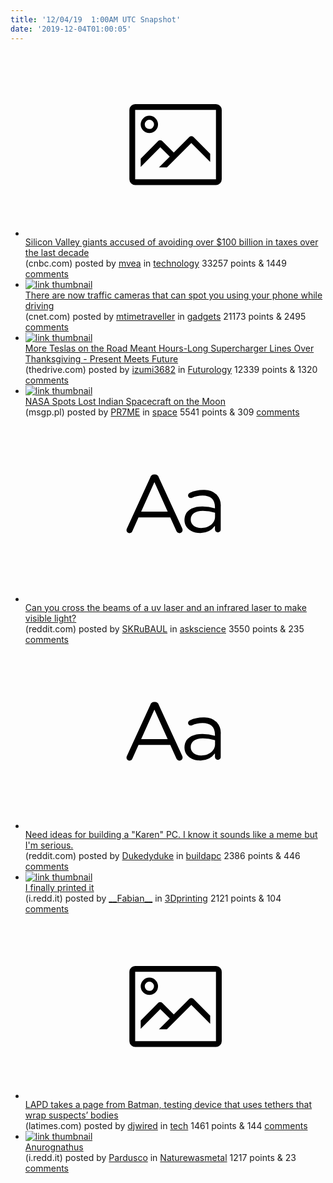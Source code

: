 ```yaml
---
title: '12/04/19  1:00AM UTC Snapshot'
date: '2019-12-04T01:00:05'
---
```

<ul>
<li><a href='https://www.cnbc.com/2019/12/02/silicon-valley-giants-accused-of-avoiding-100-billion-in-taxes.html'><svg version='1.1' viewBox='-34 -14 104 64' preserveAspectRatio='xMidYMid meet' xmlns='http://www.w3.org/2000/svg' xmlns:xlink='http://www.w3.org/1999/xlink'>
    <title>link thumbnail</title>
    <path d='M32,4H4A2,2,0,0,0,2,6V30a2,2,0,0,0,2,2H32a2,2,0,0,0,2-2V6A2,2,0,0,0,32,4ZM4,30V6H32V30Z'></path>
    <path d='M8.92,14a3,3,0,1,0-3-3A3,3,0,0,0,8.92,14Zm0-4.6A1.6,1.6,0,1,1,7.33,11,1.6,1.6,0,0,1,8.92,9.41Z'></path>
    <path d='M22.78,15.37l-5.4,5.4-4-4a1,1,0,0,0-1.41,0L5.92,22.9v2.83l6.79-6.79L16,22.18l-3.75,3.75H15l8.45-8.45L30,24V21.18l-5.81-5.81A1,1,0,0,0,22.78,15.37Z'></path>
</svg></a><div><div class='linkTitle'><a href='https://www.cnbc.com/2019/12/02/silicon-valley-giants-accused-of-avoiding-100-billion-in-taxes.html'>Silicon Valley giants accused of avoiding over $100 billion in taxes over the last decade</a></div>(cnbc.com) posted by <a href='https://www.reddit.com/user/mvea'>mvea</a> in <a href='https://www.reddit.com/r/technology'>technology</a> 33257 points & 1449 <a href='https://www.reddit.com/r/technology/comments/e5ggk4/silicon_valley_giants_accused_of_avoiding_over/'>comments</a></div></li>

<li><a href='https://www.cnet.com/news/there-are-now-traffic-cameras-that-can-spot-you-using-your-phone-while-driving/'><img src='https://b.thumbs.redditmedia.com/5vfSYL6fiNpSFV9IOmLtsFIS72jT20F0YOKtz-J67pY.jpg' alt='link thumbnail'></a><div><div class='linkTitle'><a href='https://www.cnet.com/news/there-are-now-traffic-cameras-that-can-spot-you-using-your-phone-while-driving/'>There are now traffic cameras that can spot you using your phone while driving</a></div>(cnet.com) posted by <a href='https://www.reddit.com/user/mtimetraveller'>mtimetraveller</a> in <a href='https://www.reddit.com/r/gadgets'>gadgets</a> 21173 points & 2495 <a href='https://www.reddit.com/r/gadgets/comments/e5hi1b/there_are_now_traffic_cameras_that_can_spot_you/'>comments</a></div></li>

<li><a href='https://www.thedrive.com/news/31274/more-teslas-on-the-road-meant-hours-long-supercharger-lines-over-thanksgiving'><img src='https://b.thumbs.redditmedia.com/ULn56cltP3lFq7aXfmXgwMR4_1x0UeSq9Hm9ZXCFMVs.jpg' alt='link thumbnail'></a><div><div class='linkTitle'><a href='https://www.thedrive.com/news/31274/more-teslas-on-the-road-meant-hours-long-supercharger-lines-over-thanksgiving'>More Teslas on the Road Meant Hours-Long Supercharger Lines Over Thanksgiving - Present Meets Future</a></div>(thedrive.com) posted by <a href='https://www.reddit.com/user/izumi3682'>izumi3682</a> in <a href='https://www.reddit.com/r/Futurology'>Futurology</a> 12339 points & 1320 <a href='https://www.reddit.com/r/Futurology/comments/e5hi3y/more_teslas_on_the_road_meant_hourslong/'>comments</a></div></li>

<li><a href='https://www.msgp.pl/bwnq8zw'><img src='https://b.thumbs.redditmedia.com/j-O0FKpwXb_6wJVtsz_q-D0dnvmXLvifNz8rTP9XtkM.jpg' alt='link thumbnail'></a><div><div class='linkTitle'><a href='https://www.msgp.pl/bwnq8zw'>NASA Spots Lost Indian Spacecraft on the Moon</a></div>(msgp.pl) posted by <a href='https://www.reddit.com/user/PR7ME'>PR7ME</a> in <a href='https://www.reddit.com/r/space'>space</a> 5541 points & 309 <a href='https://www.reddit.com/r/space/comments/e5g1uh/nasa_spots_lost_indian_spacecraft_on_the_moon/'>comments</a></div></li>

<li><a href='https://www.reddit.com/r/askscience/comments/e5c3aa/can_you_cross_the_beams_of_a_uv_laser_and_an/'><svg version='1.1' viewBox='-34 -12 104 64' preserveAspectRatio='xMidYMid slice' xmlns='http://www.w3.org/2000/svg' xmlns:xlink='http://www.w3.org/1999/xlink'>
    <title>text link thumbnail</title>
    <path d='M12.19,8.84a1.45,1.45,0,0,0-1.4-1h-.12a1.46,1.46,0,0,0-1.42,1L1.14,26.56a1.29,1.29,0,0,0-.14.59,1,1,0,0,0,1,1,1.12,1.12,0,0,0,1.08-.77l2.08-4.65h11l2.08,4.59a1.24,1.24,0,0,0,1.12.83,1.08,1.08,0,0,0,1.08-1.08,1.64,1.64,0,0,0-.14-.57ZM6.08,20.71l4.59-10.22,4.6,10.22Z'>
    </path>
    <path d='M32.24,14.78A6.35,6.35,0,0,0,27.6,13.2a11.36,11.36,0,0,0-4.7,1,1,1,0,0,0-.58.89,1,1,0,0,0,.94.92,1.23,1.23,0,0,0,.39-.08,8.87,8.87,0,0,1,3.72-.81c2.7,0,4.28,1.33,4.28,3.92v.5a15.29,15.29,0,0,0-4.42-.61c-3.64,0-6.14,1.61-6.14,4.64v.05c0,2.95,2.7,4.48,5.37,4.48a6.29,6.29,0,0,0,5.19-2.48V26.9a1,1,0,0,0,1,1,1,1,0,0,0,1-1.06V19A5.71,5.71,0,0,0,32.24,14.78Zm-.56,7.7c0,2.28-2.17,3.89-4.81,3.89-1.94,0-3.61-1.06-3.61-2.86v-.06c0-1.8,1.5-3,4.2-3a15.2,15.2,0,0,1,4.22.61Z'>
    </path>
</svg></a><div><div class='linkTitle'><a href='https://www.reddit.com/r/askscience/comments/e5c3aa/can_you_cross_the_beams_of_a_uv_laser_and_an/'>Can you cross the beams of a uv laser and an infrared laser to make visible light?</a></div>(reddit.com) posted by <a href='https://www.reddit.com/user/SKRuBAUL'>SKRuBAUL</a> in <a href='https://www.reddit.com/r/askscience'>askscience</a> 3550 points & 235 <a href='https://www.reddit.com/r/askscience/comments/e5c3aa/can_you_cross_the_beams_of_a_uv_laser_and_an/'>comments</a></div></li>

<li><a href='https://www.reddit.com/r/buildapc/comments/e5b4q1/need_ideas_for_building_a_karen_pc_i_know_it/'><svg version='1.1' viewBox='-34 -12 104 64' preserveAspectRatio='xMidYMid slice' xmlns='http://www.w3.org/2000/svg' xmlns:xlink='http://www.w3.org/1999/xlink'>
    <title>text link thumbnail</title>
    <path d='M12.19,8.84a1.45,1.45,0,0,0-1.4-1h-.12a1.46,1.46,0,0,0-1.42,1L1.14,26.56a1.29,1.29,0,0,0-.14.59,1,1,0,0,0,1,1,1.12,1.12,0,0,0,1.08-.77l2.08-4.65h11l2.08,4.59a1.24,1.24,0,0,0,1.12.83,1.08,1.08,0,0,0,1.08-1.08,1.64,1.64,0,0,0-.14-.57ZM6.08,20.71l4.59-10.22,4.6,10.22Z'>
    </path>
    <path d='M32.24,14.78A6.35,6.35,0,0,0,27.6,13.2a11.36,11.36,0,0,0-4.7,1,1,1,0,0,0-.58.89,1,1,0,0,0,.94.92,1.23,1.23,0,0,0,.39-.08,8.87,8.87,0,0,1,3.72-.81c2.7,0,4.28,1.33,4.28,3.92v.5a15.29,15.29,0,0,0-4.42-.61c-3.64,0-6.14,1.61-6.14,4.64v.05c0,2.95,2.7,4.48,5.37,4.48a6.29,6.29,0,0,0,5.19-2.48V26.9a1,1,0,0,0,1,1,1,1,0,0,0,1-1.06V19A5.71,5.71,0,0,0,32.24,14.78Zm-.56,7.7c0,2.28-2.17,3.89-4.81,3.89-1.94,0-3.61-1.06-3.61-2.86v-.06c0-1.8,1.5-3,4.2-3a15.2,15.2,0,0,1,4.22.61Z'>
    </path>
</svg></a><div><div class='linkTitle'><a href='https://www.reddit.com/r/buildapc/comments/e5b4q1/need_ideas_for_building_a_karen_pc_i_know_it/'>Need ideas for building a "Karen" PC. I know it sounds like a meme but I'm serious.</a></div>(reddit.com) posted by <a href='https://www.reddit.com/user/Dukedyduke'>Dukedyduke</a> in <a href='https://www.reddit.com/r/buildapc'>buildapc</a> 2386 points & 446 <a href='https://www.reddit.com/r/buildapc/comments/e5b4q1/need_ideas_for_building_a_karen_pc_i_know_it/'>comments</a></div></li>

<li><a href='https://i.redd.it/yy1u9c4u3f241.jpg'><img src='https://b.thumbs.redditmedia.com/Ci9XywJ0HlbRv1tQicQmHdoj1-l6qAUnWTvP-E-cyJk.jpg' alt='link thumbnail'></a><div><div class='linkTitle'><a href='https://i.redd.it/yy1u9c4u3f241.jpg'>I finally printed it</a></div>(i.redd.it) posted by <a href='https://www.reddit.com/user/__Fabian__'>__Fabian__</a> in <a href='https://www.reddit.com/r/3Dprinting'>3Dprinting</a> 2121 points & 104 <a href='https://www.reddit.com/r/3Dprinting/comments/e5gw6a/i_finally_printed_it/'>comments</a></div></li>

<li><a href='https://www.latimes.com/california/story/2019-12-03/lapd-new-restraint-device'><svg version='1.1' viewBox='-34 -14 104 64' preserveAspectRatio='xMidYMid meet' xmlns='http://www.w3.org/2000/svg' xmlns:xlink='http://www.w3.org/1999/xlink'>
    <title>link thumbnail</title>
    <path d='M32,4H4A2,2,0,0,0,2,6V30a2,2,0,0,0,2,2H32a2,2,0,0,0,2-2V6A2,2,0,0,0,32,4ZM4,30V6H32V30Z'></path>
    <path d='M8.92,14a3,3,0,1,0-3-3A3,3,0,0,0,8.92,14Zm0-4.6A1.6,1.6,0,1,1,7.33,11,1.6,1.6,0,0,1,8.92,9.41Z'></path>
    <path d='M22.78,15.37l-5.4,5.4-4-4a1,1,0,0,0-1.41,0L5.92,22.9v2.83l6.79-6.79L16,22.18l-3.75,3.75H15l8.45-8.45L30,24V21.18l-5.81-5.81A1,1,0,0,0,22.78,15.37Z'></path>
</svg></a><div><div class='linkTitle'><a href='https://www.latimes.com/california/story/2019-12-03/lapd-new-restraint-device'>LAPD takes a page from Batman, testing device that uses tethers that wrap suspects’ bodies</a></div>(latimes.com) posted by <a href='https://www.reddit.com/user/djwired'>djwired</a> in <a href='https://www.reddit.com/r/tech'>tech</a> 1461 points & 144 <a href='https://www.reddit.com/r/tech/comments/e5ie56/lapd_takes_a_page_from_batman_testing_device_that/'>comments</a></div></li>

<li><a href='https://i.redd.it/agni0rt2kf241.jpg'><img src='https://b.thumbs.redditmedia.com/r10u01nHmta9wR41ViLmrfcxB9Vl6KoGbSGnY1sfLto.jpg' alt='link thumbnail'></a><div><div class='linkTitle'><a href='https://i.redd.it/agni0rt2kf241.jpg'>Anurognathus</a></div>(i.redd.it) posted by <a href='https://www.reddit.com/user/Pardusco'>Pardusco</a> in <a href='https://www.reddit.com/r/Naturewasmetal'>Naturewasmetal</a> 1217 points & 23 <a href='https://www.reddit.com/r/Naturewasmetal/comments/e5i0wd/anurognathus/'>comments</a></div></li>

</ul>
